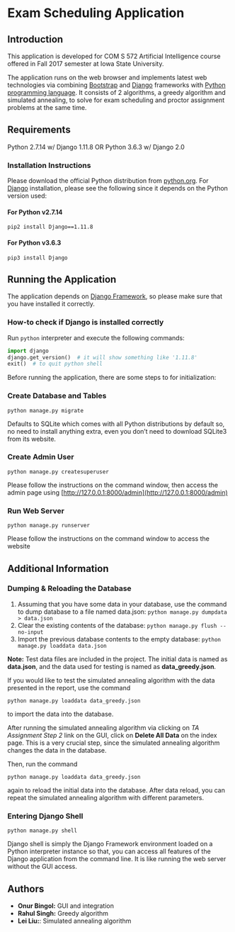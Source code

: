 ﻿# Exam Scheduling Application

## Introduction

This application is developed for COM S 572 Artificial Intelligence course offered in Fall 2017 semester at Iowa State University.

The application runs on the web browser and implements latest web technologies via combining [Bootstrap](https://getbootstrap.com/) and [Django](https://www.djangoproject.com/) frameworks with [Python programming language](https://www.python.org/). It consists of 2 algorithms, a greedy algorithm and simulated annealing, to solve for exam scheduling and proctor assignment problems at the same time.

## Requirements

Python 2.7.14 w/ Django 1.11.8 OR Python 3.6.3 w/ Django 2.0

### Installation Instructions

Please download the official Python distribution from [python.org](https://www.python.org/). For [Django](https://www.djangoproject.com/) installation, please see the following since it depends on the Python version used:

#### For Python v2.7.14

`pip2 install Django==1.11.8`

#### For Python v3.6.3

`pip3 install Django`

## Running the Application

The application depends on [Django Framework](https://www.djangoproject.com/), so please make sure that you have installed it correctly.

### How-to check if Django is installed correctly

Run `python` interpreter and execute the following commands:

```python
import django
django.get_version()  # it will show something like '1.11.8'
exit()  # to quit python shell
```

Before running the application, there are some steps to for initialization:

### Create Database and Tables

`python manage.py migrate`

Defaults to SQLite which comes with all Python distributions by default so,  no need to install anything extra, even you don’t need to download SQLite3 from its website.

### Create Admin User

`python manage.py createsuperuser`

Please follow the instructions on the command window, then access the admin page using [http://127.0.0.1:8000/admin](http://127.0.0.1:8000/admin)

### Run Web Server

`python manage.py runserver`

Please follow the instructions on the command window to access the website

## Additional Information

### Dumping & Reloading the Database

1. Assuming that you have some data in your database, use the command to dump database to a file named data.json: `python manage.py dumpdata > data.json`
2. Clear the existing contents of the database: `python manage.py flush --no-input`
3. Import the previous database contents to the empty database: `python manage.py loaddata data.json`

__Note:__ Test data files are included in the project. The initial data is named as **data.json**, and the data used for testing is named as **data_greedy.json**.

If you would like to test the simulated annealing algorithm with the data presented in the report, use the command 

`python manage.py loaddata data_greedy.json`
 
 to import the data into the database. 
 
 After running the simulated annealing algorithm via clicking on *TA Assignment Step 2* link on the GUI, click on **Delete All Data** on the index page. This is a very crucial step, since the simulated annealing algorithm changes the data in the database.
 
 Then, run the command
 
 `python manage.py loaddata data_greedy.json`
  
  again to reload the initial data into the database. After data reload, you can repeat the simulated annealing algorithm with different parameters.

### Entering Django Shell

`python manage.py shell`

Django shell is simply the Django Framework environment loaded on a Python interpreter instance so that, you can access all features of the Django application from the command line. It is like running the web server without the GUI access.

## Authors

* __Onur Bingol:__ GUI and integration
* __Rahul Singh:__ Greedy algorithm
* __Lei Liu:__: Simulated annealing algorithm
